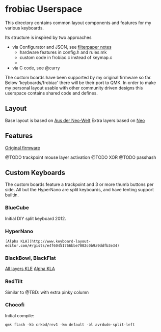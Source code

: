 # frobiac Userspace

This directory contains common layout components and features for my various keyboards.

Its structure is inspired by two approaches
* via Configurator and JSON, see [filterpaper notes](https://filterpaper.github.io/qmk/userspace.html)
    - hardware features in config.h and rules.mk
    - custom code in frobiac.c instead of keymap.c
    -
* via C code, see @curry

The custom boards have been supported by my original firmware so far.
Below 'keyboards/frobiac' there will be their port to QMK.
In order to make my personal layout usable with other community driven designs
this userspace contains shared code and defines.

## Layout

Base layout is based on [Aus der Neo-Welt](http://www.adnw.de/index.php?n=Main.HomePage)
Extra layers based on [Neo](https://www.neo-layout.org)


## Features
[Original firmware](https://github.com/frobiac/adnw)

@TODO trackpoint mouse layer activation
@TODO XOR
@TODO passhash

## Custom Keyboards

The custom boards feature a trackpoint and 3 or more thumb buttons per side.
All but the HyperNano are split keyboards, and have tenting support builtin.


### BlueCube
Initial DIY split keyboard 2012.

### HyperNano

    [Alpha KLA](http://www.keyboard-layout-editor.com/#/gists/e4f60451766bbe7002c0b9a9ddfb3e34)

### BlackBowl, BlackFlat
[All layers KLE](http://www.keyboard-layout-editor.com/#/gists/803f3a35b9c16a178386ecab1888d419)
[Alpha KLA](http://www.keyboard-layout-editor.com/#/gists/6a6ec84d59fc346effbe894af159eabd)

### RedTilt

Similar to
@TBD: with extra pinky column


### Chocofi

Initial compile:

    qmk flash -kb crkbd/rev1 -km default -bl avrdude-split-left

